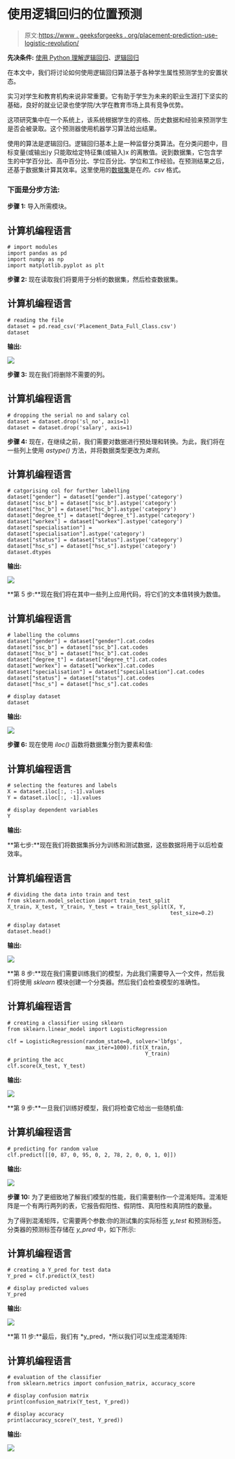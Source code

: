 # 使用逻辑回归的位置预测

> 原文:[https://www . geeksforgeeks . org/placement-prediction-use-logistic-revolution/](https://www.geeksforgeeks.org/placement-prediction-using-logistic-regression/)

**先决条件:** [使用 Python 理解逻辑回归](https://www.geeksforgeeks.org/understanding-logistic-regression/)、[逻辑回归](https://www.geeksforgeeks.org/ml-logistic-regression-using-python/)

在本文中，我们将讨论如何使用逻辑回归算法基于各种学生属性预测学生的安置状态。

实习对学生和教育机构来说非常重要。它有助于学生为未来的职业生涯打下坚实的基础，良好的就业记录也使学院/大学在教育市场上具有竞争优势。

这项研究集中在一个系统上，该系统根据学生的资格、历史数据和经验来预测学生是否会被录取。这个预测器使用机器学习算法给出结果。

使用的算法是逻辑回归。逻辑回归基本上是一种监督分类算法。在分类问题中，目标变量(或输出)y 只能取给定特征集(或输入)x 的离散值。说到数据集，它包含学生的中学百分比、高中百分比、学位百分比、学位和工作经验。在预测结果之后，还基于数据集计算其效率。这里使用的[数据集](https://onedrive.live.com/view.aspx?resid=FC7383F89FE9A4AF!627&ithint=file%2cxlsx&authkey=!APYhgQTGZ48Nb2k)是在*的。csv* 格式。

### **下面是分步方法:**

**步骤 1:** 导入所需模块。

## 计算机编程语言

```
# import modules
import pandas as pd
import numpy as np
import matplotlib.pyplot as plt
```

**步骤 2:** 现在读取我们将要用于分析的数据集，然后检查数据集。

## 计算机编程语言

```
# reading the file
dataset = pd.read_csv('Placement_Data_Full_Class.csv')
dataset
```

**输出:**

![](img/d377b00a001914adc69ef8c4552e3f63.png)

**步骤 3:** 现在我们将删除不需要的列。

## 计算机编程语言

```
# dropping the serial no and salary col
dataset = dataset.drop('sl_no', axis=1)
dataset = dataset.drop('salary', axis=1)
```

**步骤 4:** 现在，在继续之前，我们需要对数据进行预处理和转换。为此，我们将在一些列上使用 *astype()* 方法，并将数据类型更改为*类别*。

## 计算机编程语言

```
# catgorising col for further labelling
dataset["gender"] = dataset["gender"].astype('category')
dataset["ssc_b"] = dataset["ssc_b"].astype('category')
dataset["hsc_b"] = dataset["hsc_b"].astype('category')
dataset["degree_t"] = dataset["degree_t"].astype('category')
dataset["workex"] = dataset["workex"].astype('category')
dataset["specialisation"] = dataset["specialisation"].astype('category')
dataset["status"] = dataset["status"].astype('category')
dataset["hsc_s"] = dataset["hsc_s"].astype('category')
dataset.dtypes
```

**输出:**

![](img/fef5141ed5b5cf6247111989daebbf0c.png)

**第 5 步:**现在我们将在其中一些列上应用代码，将它们的文本值转换为数值。

## 计算机编程语言

```
# labelling the columns
dataset["gender"] = dataset["gender"].cat.codes
dataset["ssc_b"] = dataset["ssc_b"].cat.codes
dataset["hsc_b"] = dataset["hsc_b"].cat.codes
dataset["degree_t"] = dataset["degree_t"].cat.codes
dataset["workex"] = dataset["workex"].cat.codes
dataset["specialisation"] = dataset["specialisation"].cat.codes
dataset["status"] = dataset["status"].cat.codes
dataset["hsc_s"] = dataset["hsc_s"].cat.codes

# display dataset
dataset
```

**输出:**

![](img/06c130011d00ba5cc64c2afaa559e1bb.png)

**步骤 6:** 现在使用 *iloc()* 函数将数据集分割为要素和值:

## 计算机编程语言

```
# selecting the features and labels
X = dataset.iloc[:, :-1].values
Y = dataset.iloc[:, -1].values

# display dependent variables
Y
```

**输出:**

**第七步:**现在我们将数据集拆分为训练和测试数据，这些数据将用于以后检查效率。

## 计算机编程语言

```
# dividing the data into train and test
from sklearn.model_selection import train_test_split
X_train, X_test, Y_train, Y_test = train_test_split(X, Y,
                                                    test_size=0.2)

# display dataset
dataset.head()
```

**输出:**

![](img/375fb5424613312ff7d22223e776e51c.png)

**第 8 步:**现在我们需要训练我们的模型，为此我们需要导入一个文件，然后我们将使用 *sklearn* 模块创建一个分类器。然后我们会检查模型的准确性。

## 计算机编程语言

```
# creating a classifier using sklearn
from sklearn.linear_model import LogisticRegression

clf = LogisticRegression(random_state=0, solver='lbfgs',
                         max_iter=1000).fit(X_train,
                                            Y_train)
# printing the acc
clf.score(X_test, Y_test)
```

**输出:**

![](img/cfdc5be4966e97fa76a3a87dc5525cbd.png)

**第 9 步:**一旦我们训练好模型，我们将检查它给出一些随机值:

## 计算机编程语言

```
# predicting for random value
clf.predict([[0, 87, 0, 95, 0, 2, 78, 2, 0, 0, 1, 0]])
```

**输出:**

![](img/438b2ae06a4f5497634faf4ff1dfe084.png)

**步骤 10:** 为了更细致地了解我们模型的性能，我们需要制作一个混淆矩阵。混淆矩阵是一个有两行两列的表，它报告假阳性、假阴性、真阳性和真阴性的数量。

为了得到混淆矩阵，它需要两个参数:你的测试集的实际标签 *y_test* 和预测标签。分类器的预测标签存储在 *y_pred* 中，如下所示:

## 计算机编程语言

```
# creating a Y_pred for test data
Y_pred = clf.predict(X_test)

# display predicted values
Y_pred
```

**输出:**

![](img/d884f3872874b2e2edb43153ec26131e.png)

**第 11 步:**最后，我们有 *y_pred，*所以我们可以生成混淆矩阵:

## 计算机编程语言

```
# evaluation of the classifier
from sklearn.metrics import confusion_matrix, accuracy_score

# display confusion matrix
print(confusion_matrix(Y_test, Y_pred))

# display accuracy
print(accuracy_score(Y_test, Y_pred))
```

**输出:**

![](img/6e9f00fd9feb12cf753fa5ce838ba4e2.png)